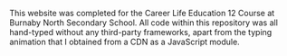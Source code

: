 This website was completed for the Career Life Education 12 Course at Burnaby North Secondary School. All code within this repository was all hand-typed without any third-party frameworks, apart from the typing animation that I obtained from a CDN as a JavaScript module.